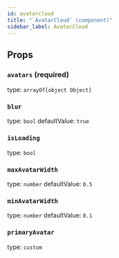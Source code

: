 ```yaml
---
id: avatarcloud
title: "`AvatarCloud` (component)"
sidebar_label: AvatarCloud
---
```



Props
-----

### `avatars` (required)

type: `arrayOf[object Object]`


### `blur`

type: `bool`
defaultValue: `true`


### `isLoading`

type: `bool`


### `maxAvatarWidth`

type: `number`
defaultValue: `0.5`


### `minAvatarWidth`

type: `number`
defaultValue: `0.1`


### `primaryAvatar`

type: `custom`

